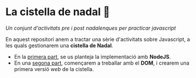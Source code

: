 # La cistella de nadal 🎄

*Un conjunt d'activitats pre i post nadalenques per practicar javascript*

En aquest repositori anem a tractar una sèrie d'activitats sobre Javascript, a les quals gestionarem una **cistella de Nadal**.

* En la [primera part](part_1_nodejs), se us planteja la implementació amb **NodeJS**.
* En una [segona part](part_2_dom), començarem a treballar amb el **DOM**, i crearem una primera versió *web* de la cistella.

